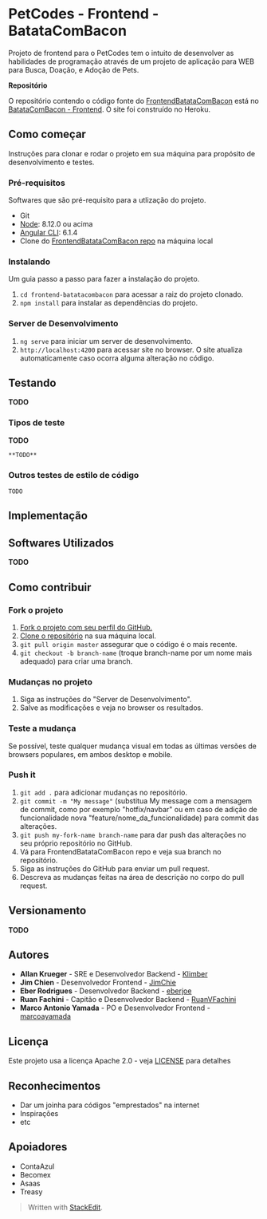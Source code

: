 # PetCodes - Frontend - BatataComBacon

Projeto de frontend para o PetCodes tem o intuito de desenvolver as habilidades de programação através de um projeto de aplicação para WEB para Busca, Doação, e Adoção de Pets.

**Repositório**

O repositório contendo o código fonte do [FrontendBatataComBacon](https://frontendcombacon.herokuapp.com) está no [BatataComBacon - Frontend](https://github.com/academiadev-jlle/frontend-batatacombacon). O site foi construído no Heroku.


## Como começar

Instruções para clonar e rodar o projeto em sua máquina para propósito de desenvolvimento e testes.

[//]: # ( These instructions will get you a copy of the project up and running on your local machine for development and testing purposes. See deployment for notes on how to deploy the project on a live system.)

### Pré-requisitos

Softwares que são pré-requisito para a utlização do projeto.

[//]: # (What things you need to install the software and how to install them)

- Git
- [Node](https://github.com/nodejs/node): 8.12.0 ou acima
- [Angular CLI](https://github.com/angular/angular-cli): 6.1.4
- Clone do [FrontendBatataComBacon repo](https://github.com/academiadev-jlle/frontend-batatacombacon) na máquina local 

### Instalando

Um guia passo a passo para fazer a instalação do projeto.

[//]: # (A step by step series of examples that tell you how to get a development env running)

1. `cd frontend-batatacombacon` para acessar a raiz do projeto clonado.
2. `npm install` para instalar as dependências do projeto.


[//]: # (End with an example of getting some data out of the system or using it for a little demo)

### Server de Desenvolvimento

1. `ng serve` para iniciar um server de desenvolvimento.
2. `http://localhost:4200` para acessar site no browser. O site atualiza automaticamente caso ocorra alguma alteração no código. 

## Testando

**TODO**

[//]: # (Explain how to run the automated tests for this system)

### Tipos de teste

**TODO**

[//]: # (Explain what these tests test and why)

```
**TODO**
```

### Outros testes de estilo de código

[//]: # (Explain what these tests test and why)

```
TODO
```

## Implementação

[//]: # ( Add additional notes about how to deploy this on a live system)

## Softwares Utilizados

**TODO**

## Como contribuir

### Fork o projeto
1. [Fork o projeto com seu perfil do GitHub.](https://help.github.com/articles/fork-a-repo/)
2. [Clone o repositório](https://help.github.com/articles/cloning-a-repository/) na sua máquina local.
3. `git pull origin master` assegurar que o código é o mais recente.
4. `git checkout -b branch-name` (troque branch-name por um nome mais adequado) para criar uma branch.


### Mudanças no projeto
1. Siga as instruções do "Server de Desenvolvimento".
2. Salve as modificações e veja no browser os resultados.

### Teste a mudança
Se possível, teste qualquer mudança visual em todas as últimas versões de browsers populares, em ambos desktop e mobile.

### Push it
1. `git add .` para adicionar mudanças no repositório.
2. `git commit -m "My message"` (substitua My message com a mensagem de commit, como por exemplo "hotfix/navbar" ou em caso de adição de funcionalidade nova "feature/nome_da_funcionalidade) para commit das alterações.  
3. `git push my-fork-name branch-name` para dar push das alterações no seu próprio repositório no GitHub.
4. Vá para FrontendBatataComBacon repo e veja sua branch no repositório.
5. Siga as instruções do GitHub para enviar um pull request.
6. Descreva as mudanças feitas na área de descrição no corpo do pull request. 

## Versionamento

**TODO**

## Autores

* **Allan Krueger** - SRE e Desenvolvedor Backend - [Klimber](https://github.com/klimber)
* **Jim Chien** - Desenvolvedor Frontend - [JimChie](https://github.com/JimChie)
* **Eber Rodrigues** - Desenvolvedor Backend - [eberjoe](https://github.com/eberjoe)
* **Ruan Fachini** - Capitão e Desenvolvedor Backend - [RuanVFachini](https://github.com/RuanVFachini)
* **Marco Antonio Yamada** - PO e Desenvolvedor Frontend - [marcoayamada](https://github.com/marcoayamada)

## Licença

Este projeto usa a licença Apache 2.0 - veja [LICENSE](LICENSE) para detalhes

## Reconhecimentos

* Dar um joinha para códigos "emprestados" na internet
* Inspirações
* etc

## Apoiadores

* ContaAzul
* Becomex
* Asaas
* Treasy


> Written with [StackEdit](https://stackedit.io/).
